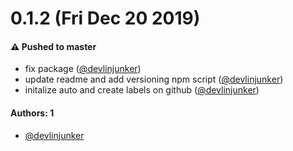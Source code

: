 # 0.1.2 (Fri Dec 20 2019)

#### ⚠️  Pushed to master

- fix package  ([@devlinjunker](https://github.com/devlinjunker))
- update readme and add versioning npm script  ([@devlinjunker](https://github.com/devlinjunker))
- initalize auto and create labels on github  ([@devlinjunker](https://github.com/devlinjunker))

#### Authors: 1

- [@devlinjunker](https://github.com/devlinjunker)